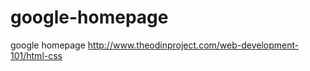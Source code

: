 google-homepage
===============
google homepage
http://www.theodinproject.com/web-development-101/html-css